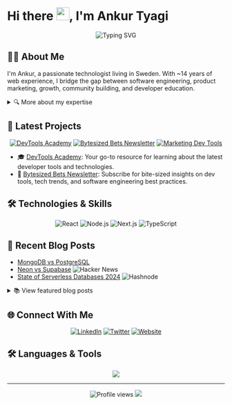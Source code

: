 # Hi there <img src="https://raw.githubusercontent.com/MartinHeinz/MartinHeinz/master/wave.gif" width="30px">, I'm Ankur Tyagi

<div align="center">
  <img src="https://readme-typing-svg.herokuapp.com?font=Fira+Code&pause=1000&color=2E8DF7&background=98FF3500&center=true&vCenter=true&width=500&lines=Full-Stack+Developer;Technical+Writer;Developer+Advocate;Community+Builder;DevTools+Enthusiast" alt="Typing SVG" />
</div>

## 👨‍💻 About Me

I'm Ankur, a passionate technologist living in Sweden. With ~14 years of web experience, I bridge the gap between software engineering, product marketing, growth, community building, and developer education.

<details>
<summary>🔍 More about my expertise</summary>

- 🌐 Developing, testing, and deploying web apps
- 🧑‍🏫 Coaching budding developers
- ✍️ Creating high-quality technical content
- 🚀 Product marketing and community outreach
- 🛠️ Exploring and reviewing developer tools

While I enjoyed being an engineer, my true passion lies in the entire process: coding, designing, developing, writing and then marketing about it.

From 2020 I've become increasingly interested in technical writing and have had multiple articles published on well known publications such as

- [FreeCodeCamp](https://www.freecodecamp.org/news/author/theankurtyagi/)
- [DevTo](https://dev.to/tyaga001)
- [Hackernoon](https://hackernoon.com/u/theankurtyagi)
- [Hashnode](https://hashnode.com/@TheAnkurTyagi)

</details>

## 🚀 Latest Projects

<div align="center">

[![DevTools Academy](https://img.shields.io/badge/DevTools_Academy-4285F4?style=for-the-badge&logo=google-chrome&logoColor=white)](https://www.devtoolsacademy.com/)
[![Bytesized Bets Newsletter](https://img.shields.io/badge/Bytesized_Bets-FFA500?style=for-the-badge&logo=substack&logoColor=white)](https://bytesizedbets.com/)
[![Marketing Dev Tools](https://img.shields.io/badge/Marketing_Dev_Tool-FF4500?style=for-the-badge&logo=react&logoColor=white)](https://www.marketingdevtool.com/)

</div>

- 🎓 [DevTools Academy](https://www.devtoolsacademy.com/): Your go-to resource for learning about the latest developer tools and technologies.
- 📰 [Bytesized Bets Newsletter](https://bytesizedbets.com/): Subscribe for bite-sized insights on dev tools, tech trends, and software engineering best practices.

## 🛠️ Technologies & Skills

<div align="center">

![React](https://img.shields.io/badge/-React-61DAFB?style=for-the-badge&logo=react&logoColor=black)
![Node.js](https://img.shields.io/badge/-Node.js-339933?style=for-the-badge&logo=node.js&logoColor=white)
![Next.js](https://img.shields.io/badge/-Next.js-000000?style=for-the-badge&logo=next.js&logoColor=white)
![TypeScript](https://img.shields.io/badge/-TypeScript-3178C6?style=for-the-badge&logo=typescript&logoColor=white)

</div>

## 📝 Recent Blog Posts

- [MongoDB vs PostgreSQL](https://www.devtoolsacademy.com/blog/mongoDB-vs-postgreSQL)
- [Neon vs Supabase](https://www.devtoolsacademy.com/blog/neon-vs-supabase) ![Hacker News](https://img.shields.io/badge/featured-Hacker%20News-orange)
- [State of Serverless Databases 2024](https://www.devtoolsacademy.com/blog/state-of-databases-2024) ![Hashnode](https://img.shields.io/badge/featured-Hashnode-blue)

<details>
<summary>📚 View featured blog posts</summary>

1. [How to Create a Blog with Next.js and Firebase](https://theankurtyagi.com/how-to-create-blog-with-nextjs-and-firebase/)
2. [Getting Started with Appwrite](https://theankurtyagi.com/appwrite/)
3. [Building a Notes App with React and Supabase](https://theankurtyagi.com/notes-app-react-supabase/)
4. [Understanding React Hooks](https://theankurtyagi.com/react-hooks/)
5. [React State Management: A Complete In-Depth Look](https://theankurtyagi.com/react-state-management-a-complete-in-depth-look-at-hooks-context-api-and-redux/)
6. [Build a Review App with Hygraph and React](https://theankurtyagi.com/build-review-app-hygraph-react/)
7. [Next.js vs React: Choosing the Right Framework](https://theankurtyagi.com/nextjs-vs-react/)
8. [A Startup's Guide to Technical Content Creation](https://theankurtyagi.com/a-startups-guide-to-technical-content-creation/)
9. [Deploying LLMs with MindsDB and OpenAI: A Step-by-Step Guide](https://theankurtyagi.com/a-step-by-step-guide-for-deploying-llms-with-mindsdb-and-openai/)
10. [Building Scalable Microservices with Amplication, GraphQL, MongoDB, and Kafka](https://theankurtyagi.com/building-scalable-microservices-with-amplication-graphql-mongodb-and-kafka/)
11. [Creating a Next.js eCommerce Store with Medusa](https://theankurtyagi.com/use-medusa-to-create-a-next-js-ecommerce-store/)
12. [Building a Secure E-Commerce App with SuperTokens and Hasura GraphQL](https://theankurtyagi.com/build-a-secure-e-commerce-app-with-supertokens-and-hasura-graphql/)
13. [Using HarperDB Custom Functions with Your React App](https://theankurtyagi.com/how-to-use-harperdb-custom-functions-with-your-react-app/)

[View all blog posts](https://theankurtyagi.com/blog)

</details>

## 🌐 Connect With Me

<div align="center">
  
[![LinkedIn](https://img.shields.io/badge/LinkedIn-0077B5?style=for-the-badge&logo=linkedin&logoColor=white)](https://linkedin.com/in/TheAnkurTyagi)
[![Twitter](https://img.shields.io/badge/Twitter-1DA1F2?style=for-the-badge&logo=twitter&logoColor=white)](https://twitter.com/TheAnkurTyagi)
[![Website](https://img.shields.io/badge/Website-4285F4?style=for-the-badge&logo=google-chrome&logoColor=white)](https://theankurtyagi.com/)

</div>

## 🛠️ Languages & Tools

<div align="center">
  <img src="https://skillicons.dev/icons?i=html,css,js,ts,react,vue,nextjs,nodejs,express,python,php,laravel,mysql,postgres,mongodb,docker&perline=8" />
</div>

---

<div align="center">
  <img src="https://komarev.com/ghpvc/?username=tyaga001&color=blueviolet" alt="Profile views" />
  <a href="https://www.buymeacoffee.com/ankurtyagi"><img src="https://img.buymeacoffee.com/button-api/?text=Buy me a coffee&emoji=☕&slug=theankurtyagi&button_colour=FFDD00&font_colour=000000&font_family=Cookie&outline_colour=000000&coffee_colour=ffffff" /></a>
</div>
